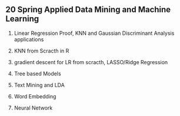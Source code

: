 ## 20 Spring Applied Data Mining and Machine Learning 

1. Linear Regression Proof, KNN and Gaussian Discriminant Analysis applications

2. KNN from Scracth in R

3. gradient descent for LR from scracth, LASSO/Ridge Regression

4. Tree based Models

5. Text Mining and LDA

6. Word Embedding 

7. Neural Network


